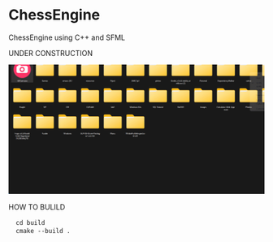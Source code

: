# ChessEngine
ChessEngine using C++ and SFML

UNDER CONSTRUCTION

![Screenshot](chess5.gif)




HOW TO BULILD

      cd build
      cmake --build .
      

